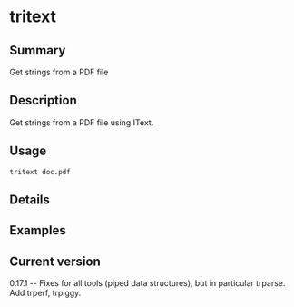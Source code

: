 # tritext

## Summary

Get strings from a PDF file

## Description

Get strings from a PDF file using IText.

## Usage

    tritext doc.pdf

## Details

## Examples

## Current version

0.17.1 -- Fixes for all tools (piped data structures), but in particular trparse. Add trperf, trpiggy.
